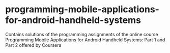 # programming-mobile-applications-for-android-handheld-systems
Contains solutions of the programming assignments of the online course Programming Mobile Applications for Android Handheld Systems: Part 1 and Part 2 offered by Coursera
